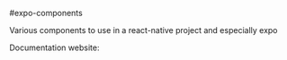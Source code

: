 #expo-components

Various components to use in a react-native project and especially expo

Documentation website:
